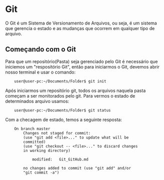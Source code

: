 # Git

O Git é um Sistema de Versionamento de Arquivos, ou seja, é um sistema que gerencia o estado e as mudanças que ocorrem em qualquer tipo de arquivo.

## Começando com o Git

Para que um repositório(Pasta) seja gerenciado pelo Git é necessário que iniciemos um "respositório Git", então para iniciarmos o Git, devemos abrir nosso terminal e usar o comando:
```console
    user@user-pc:~/Documents/Folder$ git init 
```
Após iniciarmos um repositório git, todos os arquivos naquela pasta começam a ser monitorados pelo git. 
Para vermos o estado de determinados arquivo usamos: 

```console
    user@user-pc:~/Documents/Folder$ git status 
```
Com a checagem de estado, temos a seguinte resposta: 

```console
    On branch master
        Changes not staged for commit:
        (use "git add <file>..." to update what will be     
        committed)
        (use "git checkout -- <file>..." to discard changes 
        in working directory)

            modified:   Git_GitHub.md

        no changes added to commit (use "git add" and/or 
        "git commit -a")

```